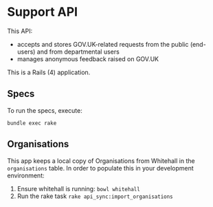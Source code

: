# Support API

This API:

- accepts and stores GOV.UK-related requests from the public (end-users) and from departmental users
- manages anonymous feedback raised on GOV.UK

This is a Rails (4) application.

## Specs

To run the specs, execute:

    bundle exec rake

## Organisations

This app keeps a local copy of Organisations from Whitehall in the `organisations` table. In order
to populate this in your development environment:

1. Ensure whitehall is running: `bowl whitehall`
2. Run the rake task `rake api_sync:import_organisations`
